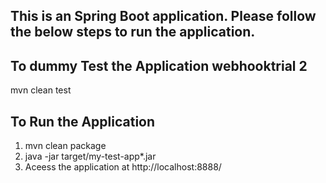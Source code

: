 ## This is an Spring Boot application. Please follow the below steps to run the application.

## To dummy Test the Application webhooktrial 2
 mvn clean test
 
## To Run the Application 
1. mvn clean package
2. java -jar target/my-test-app*.jar
3. Aceess the application at http://localhost:8888/
